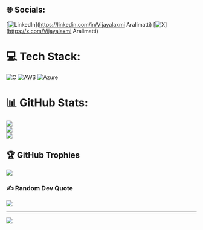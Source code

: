 
## 🌐 Socials:
[![LinkedIn](https://img.shields.io/badge/LinkedIn-%230077B5.svg?logo=linkedin&logoColor=white)](https://linkedin.com/in/Vijayalaxmi Aralimatti) [![X](https://img.shields.io/badge/X-black.svg?logo=X&logoColor=white)](https://x.com/Vijayalaxmi Aralimatti) 

# 💻 Tech Stack:
![C](https://img.shields.io/badge/c-%2300599C.svg?style=flat-square&logo=c&logoColor=white) ![AWS](https://img.shields.io/badge/AWS-%23FF9900.svg?style=flat-square&logo=amazon-aws&logoColor=white) ![Azure](https://img.shields.io/badge/azure-%230072C6.svg?style=flat-square&logo=microsoftazure&logoColor=white)
# 📊 GitHub Stats:
![](https://github-readme-stats.vercel.app/api?username=Vijayalaxmiikify&theme=merko&hide_border=false&include_all_commits=false&count_private=false)<br/>
![](https://github-readme-streak-stats.herokuapp.com/?user=Vijayalaxmiikify&theme=merko&hide_border=false)<br/>
![](https://github-readme-stats.vercel.app/api/top-langs/?username=Vijayalaxmiikify&theme=merko&hide_border=false&include_all_commits=false&count_private=false&layout=compact)

## 🏆 GitHub Trophies
![](https://github-profile-trophy.vercel.app/?username=Vijayalaxmiikify&theme=radical&no-frame=false&no-bg=true&margin-w=4)

### ✍️ Random Dev Quote
![](https://quotes-github-readme.vercel.app/api?type=horizontal&theme=radical)

---
[![](https://visitcount.itsvg.in/api?id=Vijayalaxmiikify&icon=0&color=0)](https://visitcount.itsvg.in)

<!-- Proudly created with GPRM ( https://gprm.itsvg.in ) -->
